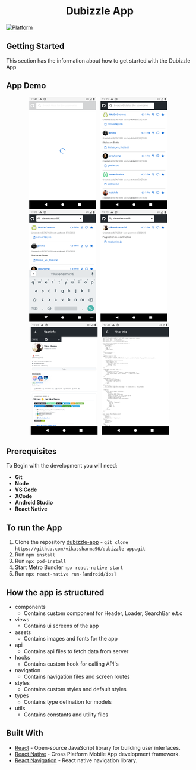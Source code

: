 <h1 align="center">Dubizzle App</h1>

[![Platform](https://img.shields.io/badge/Platform-React%20Native-brightgreen)](https://reactnative.dev/docs/getting-started)


## **Getting Started**

This section has the information about how to get started with the Dubizzle App

## **App Demo**

<p align="center">
<img width="180" height="300" src="https://github.com/vikassharma96/dubizzle-app/blob/main/images/ss0.png" alt="logo">
&nbsp;
<img width="180" height="300" src="https://github.com/vikassharma96/dubizzle-app/blob/main/images/ss1.png" alt="logo">
&nbsp;
<img width="180" height="300" src="https://github.com/vikassharma96/dubizzle-app/blob/main/images/ss2.png" alt="logo">
&nbsp;
<img width="180" height="300" src="https://github.com/vikassharma96/dubizzle-app/blob/main/images/ss3.png" alt="logo">
&nbsp;
<img width="180" height="300" src="https://github.com/vikassharma96/dubizzle-app/blob/main/images/ss4.png" alt="logo">
&nbsp;
<img width="180" height="300" src="https://github.com/vikassharma96/dubizzle-app/blob/main/images/ss5.png" alt="logo">
</p>

## **Prerequisites**

To Begin with the development you will need:

- **Git**
- **Node**
- **VS Code**
- **XCode**
- **Android Studio**
- **React Native**

## **To run the App**

1. Clone the repository [dubizzle-app](https://github.com/vikassharma96/dubizzle-app) - `git clone https://github.com/vikassharma96/dubizzle-app.git`
2. Run `npm install`
3. Run `npx pod-install`
4. Start Metro Bundler `npx react-native start` 
5. Run `npx react-native run-[android/ios]`

## **How the app is structured**

- components
  - Contains custom component for Header, Loader, SearchBar e.t.c
- views
  - Contains ui screens of the app
- assets
  - Contains images and fonts for the app
- api
  - Contains api files to fetch data from server
- hooks
  - Contains custom hook for calling API's
- navigation
  - Contains navigation files and screen routes
- styles
  - Contains custom styles and default styles
- types
  - Contains type defination for models
- utils
  - Contains constants and utility files

## **Built With**

- [React](https://reactjs.org/) - Open-source JavaScript library for building user interfaces.
- [React Native](https://reactnative.dev/) - Cross Platform Mobile App development framework.
- [React Navigation](https://reactnavigation.org/) - React native navigation library.
